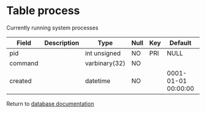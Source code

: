 Table process
===========

Currently running system processes

| Field   | Description | Type          | Null | Key | Default             | Extra |
| ------- | ----------- | ------------- | ---- | --- | ------------------- | ----- |
| pid     |             | int unsigned  | NO   | PRI | NULL                |       |
| command |             | varbinary(32) | NO   |     |                     |       |
| created |             | datetime      | NO   |     | 0001-01-01 00:00:00 |       |

Return to [database documentation](help/database)
